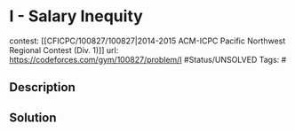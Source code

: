 # I - Salary Inequity

contest: [[CFICPC/100827/100827|2014-2015 ACM-ICPC Pacific Northwest Regional Contest (Div. 1)]]
url: https://codeforces.com/gym/100827/problem/I
#Status/UNSOLVED
Tags: #

## Description

## Solution

